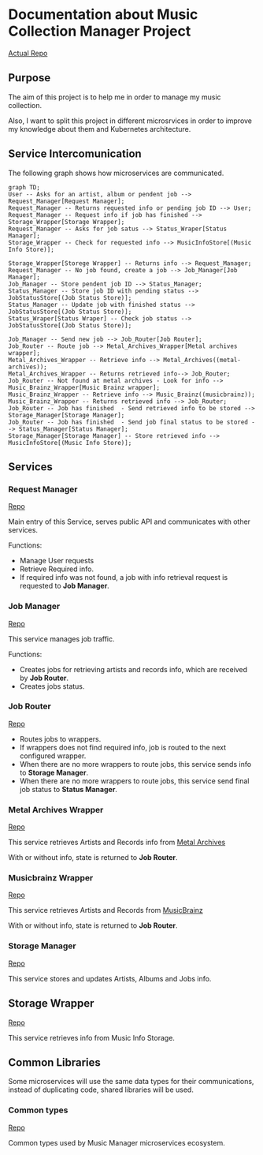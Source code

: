 # Documentation about Music Collection Manager Project

[Actual Repo](https://git.windmaker.net/musicmanager/Music-Collection-Manager-Docs)

## Purpose

The aim of this project is to help me in order to manage my music collection.

Also, I want to split this project in different microsrvices in order to improve my knowledge about them and Kubernetes architecture.

## Service Intercomunication

The following graph shows how microservices are communicated.

```mermaid
graph TD;
User -- Asks for an artist, album or pendent job --> Request_Manager[Request Manager];
Request_Manager -- Returns requested info or pending job ID --> User;
Request_Manager -- Request info if job has finished --> Storage_Wrapper[Storage Wrapper];
Request_Manager -- Asks for job satus --> Status_Wraper[Status Manager];
Storage_Wrapper -- Check for requested info --> MusicInfoStore[(Music Info Store)];

Storage_Wrapper[Storege Wrapper] -- Returns info --> Request_Manager;
Request_Manager -- No job found, create a job --> Job_Manager[Job Manager];
Job_Manager -- Store pendent job ID --> Status_Manager;
Status_Manager -- Store job ID with pending status --> JobStatusStore[(Job Status Store)];
Status_Manager -- Update job with finished status --> JobStatusStore[(Job Status Store)];
Status_Wraper[Status Wraper] -- Check job status --> JobStatusStore[(Job Status Store)];

Job_Manager -- Send new job --> Job_Router[Job Router];
Job_Router -- Route job --> Metal_Archives_Wrapper[Metal archives wrapper];
Metal_Archives_Wrapper -- Retrieve info --> Metal_Archives((metal-archives));
Metal_Archives_Wrapper -- Returns retrieved info--> Job_Router;
Job_Router -- Not found at metal archives - Look for info --> Music_Brainz_Wrapper[Music Brainz wrapper];
Music_Brainz_Wrapper -- Retrieve info --> Music_Brainz((musicbrainz));
Music_Brainz_Wrapper -- Returns retrieved info --> Job_Router;
Job_Router -- Job has finished  - Send retrieved info to be stored --> Storage_Manager[Storage Manager];
Job_Router -- Job has finished  - Send job final status to be stored --> Status_Manager[Status Manager];
Storage_Manager[Storage Manager] -- Store retrieved info --> MusicInfoStore[(Music Info Store)];
```

## Services

### Request Manager

[Repo](https://git.windmaker.net/musicmanager/Request-Manager)

Main entry of this Service, serves public API and communicates with other services.

Functions:
* Manage User requests
* Retrieve Required info.
* If required info was not found, a job with info retrieval request is requested to **Job Manager**.

### Job Manager

[Repo](https://git.windmaker.net/musicmanager/Job-Manager)

This service manages job traffic.

Functions:
* Creates jobs for retrieving artists and records info, which are received by **Job Router**.
* Creates jobs status.

### Job Router

[Repo](https://git.windmaker.net/musicmanager/Job-Router)

* Routes jobs to wrappers.
* If wrappers does not find required info, job is routed to the next configured wrapper.
* When there are no more wrappers to route jobs, this service sends info to **Storage Manager**.
* When there are no more wrappers to route jobs, this service send final job status to **Status Manager**.

### Metal Archives Wrapper

[Repo](https://git.windmaker.net/musicmanager/metal-archives-wrapper)

This service retrieves Artists and Records info from [Metal Archives](https://www.metal-archives.com/)

With or without info, state is returned to **Job Router**.

### Musicbrainz Wrapper

[Repo](https://git.windmaker.net/musicmanager/Musicbrainz-Wrapper)

This service retrieves Artists and Records from [MusicBrainz](https://musicbrainz.org/)

With or without info, state is returned to **Job Router**.

### Storage Manager

[Repo](https://git.windmaker.net/musicmanager/Storage-Manager)

This service stores and updates Artists, Albums and Jobs info.

## Storage Wrapper

[Repo](https://git.windmaker.net/musicmanager/storage-wrapper)

This service retrieves info from Music Info Storage.

## Common Libraries

Some microservices will use the same data types for their communications, instead of duplicating code, shared libraries will be used.

### Common types

[Repo](https://git.windmaker.net/musicmanager/Common-Types)

Common types used by Music Manager microservices ecosystem.
